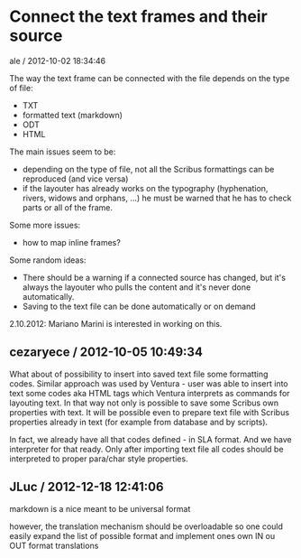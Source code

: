 
# Connect the text frames and their source

ale / 2012-10-02 18:34:46

The way the text frame can be connected with the file depends on the type of file:
- TXT
- formatted text (markdown)
- ODT
- HTML

The main issues seem to be:
- depending on the type of file, not all the Scribus formattings can be reproduced (and vice versa)
- if the layouter has already works on the typography (hyphenation, rivers, widows and orphans, ...) he must be warned that he has to check parts or all of the frame.

Some more issues:
- how to map inline frames?

Some random ideas:
- There should be a warning if a connected source has changed, but it's always the layouter who pulls the content and it's never done automatically.
- Saving to the text file can be done automatically or on demand

2.10.2012: Mariano Marini is interested in working on this.

## cezaryece / 2012-10-05 10:49:34

What about of possibility to insert into saved text file some formatting codes.
Similar approach was used by Ventura - user was able to insert into text some codes aka HTML tags which Ventura interprets as commands for layouting text.
In that way not only is possible to save some Scribus own properties with text. It will be possible even to prepare text file with Scribus properties already in text (for example from database and by scripts).

In fact, we already have all that codes defined - in SLA format. And we have interpreter for that ready. Only after importing text file all codes should be interpreted to proper para/char style properties.

## JLuc / 2012-12-18 12:41:06

markdown is a nice meant to be universal format

however, the translation mechanism should be overloadable so one could easily expand the list of possible format and implement ones own IN ou OUT format translations

